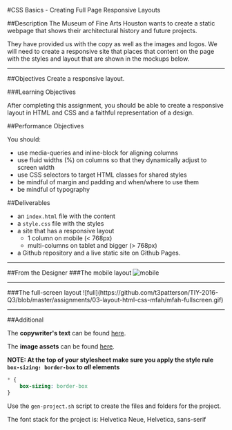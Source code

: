 #CSS Basics - Creating Full Page Responsive Layouts

##Description
The Museum of Fine Arts Houston wants to create a static webpage that shows their architectural history and future projects.  

They have provided us with the copy as well as the images and logos. We will need to create a responsive site that places that content on the page with the styles and layout that are shown in the mockups below.

<hr>
##Objectives
Create a responsive layout.

###Learning Objectives

After completing this assignment, you should be able to create a responsive layout in HTML and CSS and a faithful representation of a design.

##Performance Objectives

You should:
- use media-queries and inline-block for aligning columns
- use fluid widths (%) on columns so that they dynamically adjust to screen width
- use CSS selectors to target HTML classes for shared styles
- be mindful of margin and padding and when/where to use them
- be mindful of typography

##Deliverables 
- an `index.html` file with the content
- a `style.css` file with the styles 
- a site that has a responsive layout 
  - 1 column on mobile (< 768px)
  - multi-columns on tablet and bigger (> 768px)
- a Github repository and a live static site on Github Pages. 

<hr>

##From the Designer
###The mobile layout
![mobile](https://raw.githubusercontent.com/t3patterson/TIY-2016-Q3/master/assignments/03-layout-html-css-mfah/mfah-mobile-layout-mockup.png)

<hr>
###The full-screen layout
![full](https://github.com/t3patterson/TIY-2016-Q3/blob/master/assignments/03-layout-html-css-mfah/mfah-fullscreen.gif)

<hr>
##Additional

The **copywriter's text** can be found [here](./mfah-architecture-site-copy.txt).

The **image assets** can be found [here](https://github.com/t3patterson/TIY-2016-Q3/tree/master/assignments/03-layout-html-css-mfah/assets). 

**NOTE: At the top of your stylesheet make sure you apply the style rule `box-sizing: border-box` to *all* elements**

```css
* {
    box-sizing: border-box
}
```

Use the `gen-project.sh` script to create the files and folders for the project. 

The font stack for the project is: Helvetica Neue, Helvetica, sans-serif